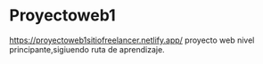 # Proyectoweb1
https://proyectoweb1sitiofreelancer.netlify.app/
proyecto web nivel principante,sigiuendo ruta de aprendizaje.
